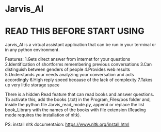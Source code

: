 # Jarvis_AI 
# READ THIS BEFORE START USING
Jarvis_AI is a virtual assistant application that can be run in your terminal or in any python environment. 

Features:
1.Gets direct answer from internet for your questions
2.Identification of shortforms remembering previous conversations
3.Can distinguish between genders of people
4.Provides web results
5.Understands your needs analyzing your conversation and acts accordingly
6.High reply speed because of the lack of complexity
7.Takes up very little storage space

There is a hidden Read feature that can read books and answer questions. To activate this, add the books (.txt) in the Program_Files/pos folder and, inside the python file Jarvis_read_mode.py, append or replace the list book_Library with the names of the books with file extension (Reading mode requires the installation of nltk).

PS: install nltk documentaion: https://www.nltk.org/install.html



